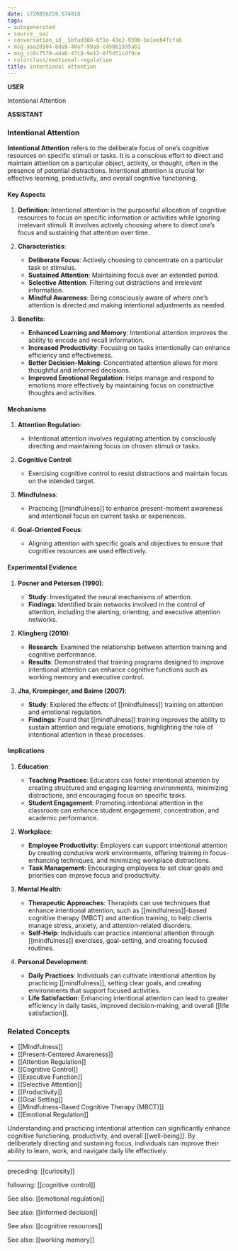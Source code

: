 ```yaml
---
date: 1720856259.674918
tags:
- autogenerated
- source__oai
- conversation_id__5bfad386-6f1e-43e2-939b-be1eeb4fcfa8
- msg_aaa2d104-8da9-40af-99a9-c450b1935ab1
- msg_cc6c7579-ada6-47c8-9e12-8f5d51cdf9ce
- colorclass/emotional-regulation
title: intentional attention
---
```


**USER**

Intentional Attention


**ASSISTANT**

### Intentional Attention

**Intentional Attention** refers to the deliberate focus of one’s cognitive resources on specific stimuli or tasks. It is a conscious effort to direct and maintain attention on a particular object, activity, or thought, often in the presence of potential distractions. Intentional attention is crucial for effective learning, productivity, and overall cognitive functioning.

#### Key Aspects

1. **Definition**:
   Intentional attention is the purposeful allocation of cognitive resources to focus on specific information or activities while ignoring irrelevant stimuli. It involves actively choosing where to direct one’s focus and sustaining that attention over time.

2. **Characteristics**:
   - **Deliberate Focus**: Actively choosing to concentrate on a particular task or stimulus.
   - **Sustained Attention**: Maintaining focus over an extended period.
   - **Selective Attention**: Filtering out distractions and irrelevant information.
   - **Mindful Awareness**: Being consciously aware of where one’s attention is directed and making intentional adjustments as needed.

3. **Benefits**:
   - **Enhanced Learning and Memory**: Intentional attention improves the ability to encode and recall information.
   - **Increased Productivity**: Focusing on tasks intentionally can enhance efficiency and effectiveness.
   - **Better Decision-Making**: Concentrated attention allows for more thoughtful and informed decisions.
   - **Improved Emotional Regulation**: Helps manage and respond to emotions more effectively by maintaining focus on constructive thoughts and activities.

#### Mechanisms

1. **Attention Regulation**:
   - Intentional attention involves regulating attention by consciously directing and maintaining focus on chosen stimuli or tasks.

2. **Cognitive Control**:
   - Exercising cognitive control to resist distractions and maintain focus on the intended target.

3. **Mindfulness**:
   - Practicing [[mindfulness]] to enhance present-moment awareness and intentional focus on current tasks or experiences.

4. **Goal-Oriented Focus**:
   - Aligning attention with specific goals and objectives to ensure that cognitive resources are used effectively.

#### Experimental Evidence

1. **Posner and Petersen (1990)**:
   - **Study**: Investigated the neural mechanisms of attention.
   - **Findings**: Identified brain networks involved in the control of attention, including the alerting, orienting, and executive attention networks.

2. **Klingberg (2010)**:
   - **Research**: Examined the relationship between attention training and cognitive performance.
   - **Results**: Demonstrated that training programs designed to improve intentional attention can enhance cognitive functions such as working memory and executive control.

3. **Jha, Krompinger, and Baime (2007)**:
   - **Study**: Explored the effects of [[mindfulness]] training on attention and emotional regulation.
   - **Findings**: Found that [[mindfulness]] training improves the ability to sustain attention and regulate emotions, highlighting the role of intentional attention in these processes.

#### Implications

1. **Education**:
   - **Teaching Practices**: Educators can foster intentional attention by creating structured and engaging learning environments, minimizing distractions, and encouraging focus on specific tasks.
   - **Student Engagement**: Promoting intentional attention in the classroom can enhance student engagement, concentration, and academic performance.

2. **Workplace**:
   - **Employee Productivity**: Employers can support intentional attention by creating conducive work environments, offering training in focus-enhancing techniques, and minimizing workplace distractions.
   - **Task Management**: Encouraging employees to set clear goals and priorities can improve focus and productivity.

3. **Mental Health**:
   - **Therapeutic Approaches**: Therapists can use techniques that enhance intentional attention, such as [[mindfulness]]-based cognitive therapy (MBCT) and attention training, to help clients manage stress, anxiety, and attention-related disorders.
   - **Self-Help**: Individuals can practice intentional attention through [[mindfulness]] exercises, goal-setting, and creating focused routines.

4. **Personal Development**:
   - **Daily Practices**: Individuals can cultivate intentional attention by practicing [[mindfulness]], setting clear goals, and creating environments that support focused activities.
   - **Life Satisfaction**: Enhancing intentional attention can lead to greater efficiency in daily tasks, improved decision-making, and overall [[life satisfaction]].

### Related Concepts

- [[Mindfulness]]
- [[Present-Centered Awareness]]
- [[Attention Regulation]]
- [[Cognitive Control]]
- [[Executive Function]]
- [[Selective Attention]]
- [[Productivity]]
- [[Goal Setting]]
- [[Mindfulness-Based Cognitive Therapy (MBCT)]]
- [[Emotional Regulation]]

Understanding and practicing intentional attention can significantly enhance cognitive functioning, productivity, and overall [[well-being]]. By deliberately directing and sustaining focus, individuals can improve their ability to learn, work, and navigate daily life effectively.


---

preceding: [[curiosity]]  


following: [[cognitive control]]

See also: [[emotional regulation]]


See also: [[informed decision]]


See also: [[cognitive resources]]


See also: [[working memory]]